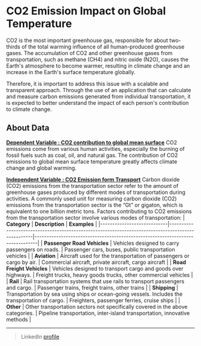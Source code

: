 # CO2 Emission Impact on Global Temperature
CO2 is the most important greenhouse gas, responsible for about two-thirds of the total warming influence of all human-produced greenhouse gases. The accumulation of CO2 and other greenhouse gases from transportation, such as methane (CH4) and nitric oxide (N2O), causes the Earth's atmosphere to become warmer, resulting in climate change and an increase in the Earth's surface temperature globally.

Therefore, it is important to address this issue with a scalable and transparent approach. Through the use of an application that can calculate and measure carbon emissions generated from individual transportation, it is expected to better understand the impact of each person's contribution to climate change.

## About Data
[**Dependent Variable : CO2 contribution to global mean surface**](https://ourworldindata.org/grapher/contribution-to-temp-rise-by-gas)
CO2 emissions come from various human activities, especially the burning of fossil fuels such as coal, oil, and natural gas. The contribution of CO2 emissions to global mean surface temperature greatly affects climate change and global warming.

[**Independent Variable : CO2 Emission form Transport**](https://www.iea.org/data-and-statistics/charts/transport-sector-co2-emissions-by-mode-in-the-sustainable-development-scenario-2000-2030)
Carbon dioxide (CO2) emissions from the transportation sector refer to the amount of greenhouse gases produced by different modes of transportation during activities. A commonly used unit for measuring carbon dioxide (CO2) emissions from the transportation sector is the “Gt” or gigaton, which is equivalent to one billion metric tons.
Factors contributing to CO2 emissions from the transportation sector involve various modes of transportation:
| **Category**               | **Description**                                                                                   | **Examples**                                                                 |
|----------------------------|---------------------------------------------------------------------------------------------------|-------------------------------------------------------------------------------|
| **Passenger Road Vehicles** | Vehicles designed to carry passengers on roads.                                                  | Passenger cars, buses, public transportation vehicles                        |
| **Aviation**                | Aircraft used for the transportation of passengers or cargo by air.                              | Commercial aircraft, private aircraft, cargo aircraft                        |
| **Road Freight Vehicles**   | Vehicles designed to transport cargo and goods over highways.                                    | Freight trucks, heavy goods trucks, other commercial vehicles                |
| **Rail**                    | Rail transportation systems that use rails to transport passengers and cargo.                    | Passenger trains, freight trains, other trains                               |
| **Shipping**                | Transportation by sea using ships or ocean-going vessels. Includes the transportation of cargo.  | Freighters, passenger ferries, cruise ships                                  |
| **Other**                   | Other transportation sectors not specifically covered in the above categories.                   | Pipeline transportation, inter-island transportation, innovative methods     |

---

> LinkedIn [profile](https://www.linkedin.com/in/e-rena/)<br>
